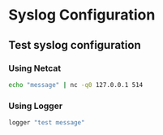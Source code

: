 # Syslog Configuration

## Test syslog configuration

### Using Netcat
```bash
echo "message" | nc -q0 127.0.0.1 514
```

### Using Logger
```bash
logger "test message"
```
